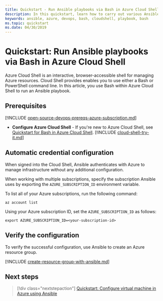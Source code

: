 ```yaml
---
title: Quickstart - Run Ansible playbooks via Bash in Azure Cloud Shell
description: In this quickstart, learn how to carry out various Ansible tasks with Bash in Azure Cloud Shell
keywords: ansible, azure, devops, bash, cloudshell, playbook, bash
ms.topic: quickstart
ms.date: 04/30/2019
---
```


# Quickstart: Run Ansible playbooks via Bash in Azure Cloud Shell

Azure Cloud Shell is an interactive, browser-accessible shell for managing Azure resources. Cloud Shell provides enables you to use either a Bash or PowerShell command line. In this article, you use Bash within Azure Cloud Shell to run an Ansible playbook.

## Prerequisites

[!INCLUDE [open-source-devops-prereqs-azure-subscription.md](../../includes/open-source-devops-prereqs-azure-subscription.md)]
- **Configure Azure Cloud Shell** - If you're new to Azure Cloud Shell, see [Quickstart for Bash in Azure Cloud Shell](https://docs.microsoft.com/azure/cloud-shell/quickstart).
[!INCLUDE [cloud-shell-try-it.md](../../includes/cloud-shell-try-it.md)]

## Automatic credential configuration

When signed into the Cloud Shell, Ansible authenticates with Azure to manage infrastructure without any additional configuration. 

When working with multiple subscriptions, specify the subscription Ansible uses by exporting the `AZURE_SUBSCRIPTION_ID` environment variable. 

To list all of your Azure subscriptions, run the following command:

```azurecli-interactive
az account list
```

Using your Azure subscription ID, set the `AZURE_SUBSCRIPTION_ID` as follows:

```console
export AZURE_SUBSCRIPTION_ID=<your-subscription-id>
```

## Verify the configuration
To verify the successful configuration, use Ansible to create an Azure resource group.

[!INCLUDE [create-resource-group-with-ansible.md](../../includes/ansible-snippet-create-resource-group.md)]

## Next steps

> [!div class="nextstepaction"] 
> [Quickstart: Configure virtual machine in Azure using Ansible](./ansible-create-vm.md)